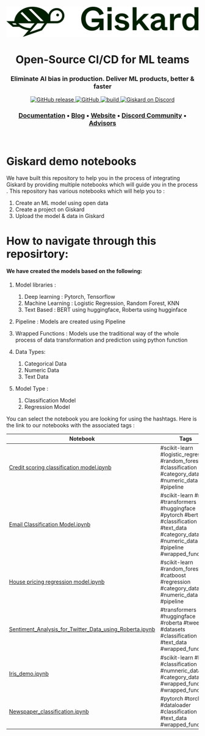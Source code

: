 <p align="center">
  <img alt="giskardlogo" src="https://raw.githubusercontent.com/Giskard-AI/giskard/main/readme/Logo_full_darkgreen.png">
</p>
<h1 align="center" weight='300' >Open-Source CI/CD for ML teams</h1>
<h3 align="center" weight='300' >Eliminate AI bias in production. Deliver ML products, better & faster</h3>
<p align="center">
   <a href="https://github.com/Giskard-AI/giskard/releases">
      <img alt="GitHub release" src="https://img.shields.io/github/v/release/Giskard-AI/giskard">
  </a>
 <a href="https://github.com/Giskard-AI/giskard/blob/main/LICENSE">
     <img alt="GitHub" src="https://img.shields.io/badge/License-Apache_2.0-blue.svg">
 </a>
  <a href="https://github.com/Giskard-AI/giskard/actions/workflows/build.yml">
    <img alt="build" src="https://github.com/Giskard-AI/giskard/actions/workflows/build.yml/badge.svg?branch=main"/>
 </a>
  <a href="https://gisk.ar/discord">
    <img alt="Giskard on Discord" src="https://img.shields.io/discord/939190303397666868?label=Discord"/>
  </a>
</p>
<h3 align="center">
   <a href="https://docs.giskard.ai/"><b>Documentation</b></a> &bull;
   <a href="https://www.giskard.ai/knowledge-categories/blog/?utm_source=github&utm_medium=github&utm_campaign=github_readme&utm_id=readmeblog"><b>Blog</b></a> &bull;  
  <a href="https://www.giskard.ai/?utm_source=github&utm_medium=github&utm_campaign=github_readme&utm_id=readmeblog"><b>Website</b></a> &bull;
  <a href="https://gisk.ar/discord"><b>Discord Community</b></a> &bull;
  <a href="https://www.giskard.ai/about?utm_source=github&utm_medium=github&utm_campaign=github_readme&utm_id=readmeblog#advisors"><b>Advisors</b></a>
 </h3>
<br />

# Giskard demo notebooks
We have built this repository to help you in the process of integrating Giskard by providing multiple notebooks which
will guide you in the process . This repository has various notebooks which will help you to :
1. Create an ML model using open data
2. Create a project on Giskard 
3. Upload the model & data in Giskard


# How to navigate through this reposirtory:
#### We have created the models based on the following:
1. Model libraries :
   1. Deep learning : Pytorch, Tensorflow
   2. Machine Learning : Logistic Regression, Random Forest, KNN
   3. Text Based : BERT using huggingface, Roberta using hugginface

2. Pipeline : Models are created using Pipeline
3. Wrapped Functions : Models use the traditional way of the whole process of data transformation and prediction using python function
4. Data Types:
   1. Categorical Data 
   2. Numeric Data
   3. Text Data
5. Model Type :
   1. Classification Model
   2. Regression Model


You can select the notebook you are looking for using the hashtags. Here is the link to our notebooks with the associated tags : 

| Notebook                                                                                                                                                                  | Tags                                                                                                                                               |
|---------------------------------------------------------------------------------------------------------------------------------------------------------------------------|----------------------------------------------------------------------------------------------------------------------------------------------------|
| [Credit scoring classification model.ipynb](https://github.com/Giskard-AI/demo-notebooks/blob/main/Credit%20scoring%20classification%20model.ipynb)                       | #scikit-learn #logistic_regression #random_forest #classification #category_data  #numeric_data #pipeline                                          |
| [Email Classification Model.ipynb](https://github.com/Giskard-AI/demo-notebooks/blob/main/Email%20Classification%20Model.ipynb)                                           | #scikit-learn #nltk #transformers #huggingface #pytorch #bert #classification #text_data #category_data  #numeric_data #pipeline #wrapped_function |
| [House pricing regression model.ipynb](https://github.com/Giskard-AI/demo-notebooks/blob/main/House%20pricing%20regression%20model.ipynb)                                 | #scikit-learn #random_forest #catboost  #regression #category_data  #numeric_data #pipeline                                                        |
| [Sentiment_Analysis_for_Twitter_Data_using_Roberta.ipynb](https://github.com/Giskard-AI/demo-notebooks/blob/main/Sentiment_Analysis_for_Twitter_Data_using_Roberta.ipynb) | #transformers #huggingface #roberta #tweepy #datasets #classification #text_data #wrapped_function                                                 |
| [Iris_demo.ipynb](https://github.com/Giskard-AI/demo-notebooks/blob/main/Iris_demo.ipynb)                                                                                 | #scikit-learn #knn #classification #numneric_data #category_data #wrapped_function #wrapped_function                                               |
| [Newspaper_classification.ipynb](https://github.com/Giskard-AI/demo-notebooks/blob/main/Newspaper_classification.ipynb)                                                   | #pytorch #torchtext #dataloader #classification #text_data #wrapped_function                                                                       |
